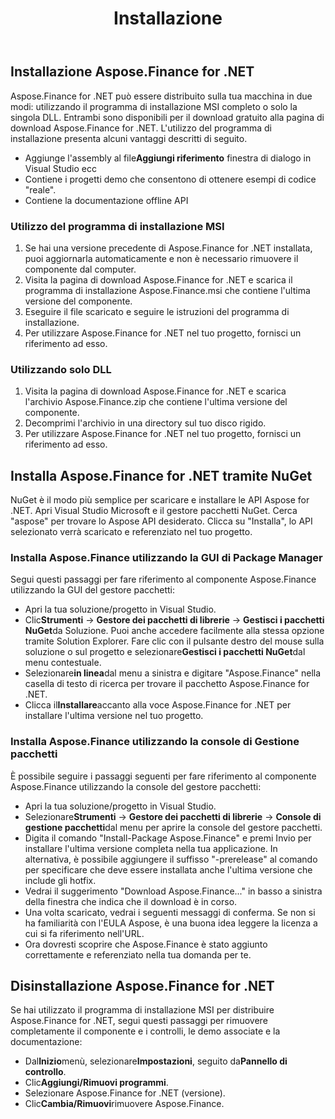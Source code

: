 ﻿---
title: Installazione
type: docs
weight: 60
url: /it/net/installation/
description: Informazioni sull'installazione della libreria C# Finance API utilizzando NuGet e la GUI o la console di Package Manager.
---
## **Installazione Aspose.Finance for .NET**
Aspose.Finance for .NET può essere distribuito sulla tua macchina in due modi: utilizzando il programma di installazione MSI completo o solo la singola DLL. Entrambi sono disponibili per il download gratuito alla pagina di download Aspose.Finance for .NET. L'utilizzo del programma di installazione presenta alcuni vantaggi descritti di seguito.

-  Aggiunge l'assembly al file**Aggiungi riferimento** finestra di dialogo in Visual Studio ecc
- Contiene i progetti demo che consentono di ottenere esempi di codice "reale".
- Contiene la documentazione offline API
### **Utilizzo del programma di installazione MSI**
1. Se hai una versione precedente di Aspose.Finance for .NET installata, puoi aggiornarla automaticamente e non è necessario rimuovere il componente dal computer.
1. Visita la pagina di download Aspose.Finance for .NET e scarica il programma di installazione Aspose.Finance.msi che contiene l'ultima versione del componente.
1. Eseguire il file scaricato e seguire le istruzioni del programma di installazione.
1. Per utilizzare Aspose.Finance for .NET nel tuo progetto, fornisci un riferimento ad esso.
### **Utilizzando solo DLL**
1. Visita la pagina di download Aspose.Finance for .NET e scarica l'archivio Aspose.Finance.zip che contiene l'ultima versione del componente.
1. Decomprimi l'archivio in una directory sul tuo disco rigido.
1. Per utilizzare Aspose.Finance for .NET nel tuo progetto, fornisci un riferimento ad esso.
## **Installa Aspose.Finance for .NET tramite NuGet**
NuGet è il modo più semplice per scaricare e installare le API Aspose for .NET. Apri Visual Studio Microsoft e il gestore pacchetti NuGet. Cerca "aspose" per trovare lo Aspose API desiderato. Clicca su "Installa", lo API selezionato verrà scaricato e referenziato nel tuo progetto.
### **Installa Aspose.Finance utilizzando la GUI di Package Manager**
Segui questi passaggi per fare riferimento al componente Aspose.Finance utilizzando la GUI del gestore pacchetti:

- Apri la tua soluzione/progetto in Visual Studio.
- Clic**Strumenti** -> **Gestore dei pacchetti di librerie** -> **Gestisci i pacchetti NuGet**da Soluzione. Puoi anche accedere facilmente alla stessa opzione tramite Solution Explorer. Fare clic con il pulsante destro del mouse sulla soluzione o sul progetto e selezionare**Gestisci i pacchetti NuGet**dal menu contestuale.
- Selezionare**in linea**dal menu a sinistra e digitare "Aspose.Finance" nella casella di testo di ricerca per trovare il pacchetto Aspose.Finance for .NET.
- Clicca il**Installare**accanto alla voce Aspose.Finance for .NET per installare l'ultima versione nel tuo progetto.
### **Installa Aspose.Finance utilizzando la console di Gestione pacchetti**
È possibile seguire i passaggi seguenti per fare riferimento al componente Aspose.Finance utilizzando la console del gestore pacchetti:

- Apri la tua soluzione/progetto in Visual Studio.
- Selezionare**Strumenti** -> **Gestore dei pacchetti di librerie** -> **Console di gestione pacchetti**dal menu per aprire la console del gestore pacchetti.
 - Digita il comando "Install-Package Aspose.Finance" e premi Invio per installare l'ultima versione completa nella tua applicazione. In alternativa, è possibile aggiungere il suffisso "-prerelease" al comando per specificare che deve essere installata anche l'ultima versione che include gli hotfix.
- Vedrai il suggerimento "Download Aspose.Finance..." in basso a sinistra della finestra che indica che il download è in corso.
- Una volta scaricato, vedrai i seguenti messaggi di conferma. Se non si ha familiarità con l'EULA Aspose, è una buona idea leggere la licenza a cui si fa riferimento nell'URL.
- Ora dovresti scoprire che Aspose.Finance è stato aggiunto correttamente e referenziato nella tua domanda per te.
## **Disinstallazione Aspose.Finance for .NET**
Se hai utilizzato il programma di installazione MSI per distribuire Aspose.Finance for .NET, segui questi passaggi per rimuovere completamente il componente e i controlli, le demo associate e la documentazione:

- Dal**Inizio**menù, selezionare**Impostazioni**, seguito da**Pannello di controllo**.
- Clic**Aggiungi/Rimuovi programmi**.
- Selezionare Aspose.Finance for .NET (versione).
- Clic**Cambia/Rimuovi**rimuovere Aspose.Finance.
